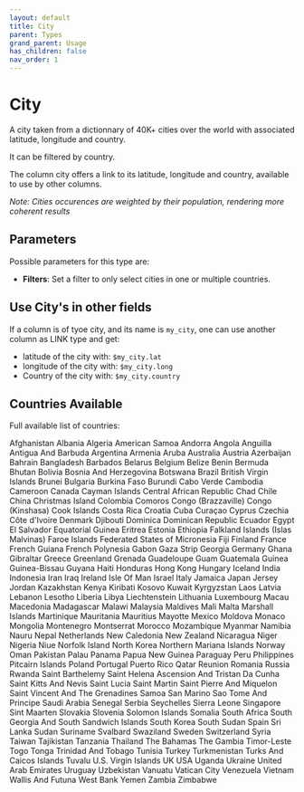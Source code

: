 ```yaml
---
layout: default
title: City
parent: Types
grand_parent: Usage
has_children: false
nav_order: 1
---
```


# City

A city taken from a dictionnary of 40K+ cities over the world with associated latitude, longitude and country.

It can be filtered by country.

The column city offers a link to its latitude, longitude and country, available to use by other columns.

_Note: Cities occurences are weighted by their population, rendering more coherent results_



## Parameters

Possible parameters for this type are:

- **Filters**: Set a filter to only select cities in one or multiple countries.

## Use City's in other fields

If a column is of tyoe city, and its name is `my_city`, one can use another column as LINK type and get:

- latitude of the city with: `$my_city.lat`
- longitude of the city with: `$my_city.long`
- Country of the city with: `$my_city.country`

## Countries Available

Full available list of countries: 

Afghanistan
Albania
Algeria
American Samoa
Andorra
Angola
Anguilla
Antigua And Barbuda
Argentina
Armenia
Aruba
Australia
Austria
Azerbaijan
Bahrain
Bangladesh
Barbados
Belarus
Belgium
Belize
Benin
Bermuda
Bhutan
Bolivia
Bosnia And Herzegovina
Botswana
Brazil
British Virgin Islands
Brunei
Bulgaria
Burkina Faso
Burundi
Cabo Verde
Cambodia
Cameroon
Canada
Cayman Islands
Central African Republic
Chad
Chile
China
Christmas Island
Colombia
Comoros
Congo (Brazzaville)
Congo (Kinshasa)
Cook Islands
Costa Rica
Croatia
Cuba
Curaçao
Cyprus
Czechia
Côte d'Ivoire
Denmark
Djibouti
Dominica
Dominican Republic
Ecuador
Egypt
El Salvador
Equatorial Guinea
Eritrea
Estonia
Ethiopia
Falkland Islands (Islas Malvinas)
Faroe Islands
Federated States of Micronesia
Fiji
Finland
France
French Guiana
French Polynesia
Gabon
Gaza Strip
Georgia
Germany
Ghana
Gibraltar
Greece
Greenland
Grenada
Guadeloupe
Guam
Guatemala
Guinea
Guinea-Bissau
Guyana
Haiti
Honduras
Hong Kong
Hungary
Iceland
India
Indonesia
Iran
Iraq
Ireland
Isle Of Man
Israel
Italy
Jamaica
Japan
Jersey
Jordan
Kazakhstan
Kenya
Kiribati
Kosovo
Kuwait
Kyrgyzstan
Laos
Latvia
Lebanon
Lesotho
Liberia
Libya
Liechtenstein
Lithuania
Luxembourg
Macau
Macedonia
Madagascar
Malawi
Malaysia
Maldives
Mali
Malta
Marshall Islands
Martinique
Mauritania
Mauritius
Mayotte
Mexico
Moldova
Monaco
Mongolia
Montenegro
Montserrat
Morocco
Mozambique
Myanmar
Namibia
Nauru
Nepal
Netherlands
New Caledonia
New Zealand
Nicaragua
Niger
Nigeria
Niue
Norfolk Island
North Korea
Northern Mariana Islands
Norway
Oman
Pakistan
Palau
Panama
Papua New Guinea
Paraguay
Peru
Philippines
Pitcairn Islands
Poland
Portugal
Puerto Rico
Qatar
Reunion
Romania
Russia
Rwanda
Saint Barthelemy
Saint Helena  Ascension  And Tristan Da Cunha
Saint Kitts And Nevis
Saint Lucia
Saint Martin
Saint Pierre And Miquelon
Saint Vincent And The Grenadines
Samoa
San Marino
Sao Tome And Principe
Saudi Arabia
Senegal
Serbia
Seychelles
Sierra Leone
Singapore
Sint Maarten
Slovakia
Slovenia
Solomon Islands
Somalia
South Africa
South Georgia And South Sandwich Islands
South Korea
South Sudan
Spain
Sri Lanka
Sudan
Suriname
Svalbard
Swaziland
Sweden
Switzerland
Syria
Taiwan
Tajikistan
Tanzania
Thailand
The Bahamas
The Gambia
Timor-Leste
Togo
Tonga
Trinidad And Tobago
Tunisia
Turkey
Turkmenistan
Turks And Caicos Islands
Tuvalu
U.S. Virgin Islands
UK
USA
Uganda
Ukraine
United Arab Emirates
Uruguay
Uzbekistan
Vanuatu
Vatican City
Venezuela
Vietnam
Wallis And Futuna
West Bank
Yemen
Zambia
Zimbabwe